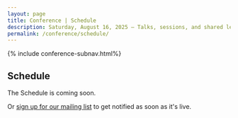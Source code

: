 ```yaml
---
layout: page
title: Conference | Schedule
description: Saturday, August 16, 2025 – Talks, sessions, and shared lessons from the field.
permalink: /conference/schedule/
---
```


{% include conference-subnav.html%}

## Schedule

The Schedule is coming soon.

Or [sign up for our mailing list](/contact) to get notified as soon as it's live.
